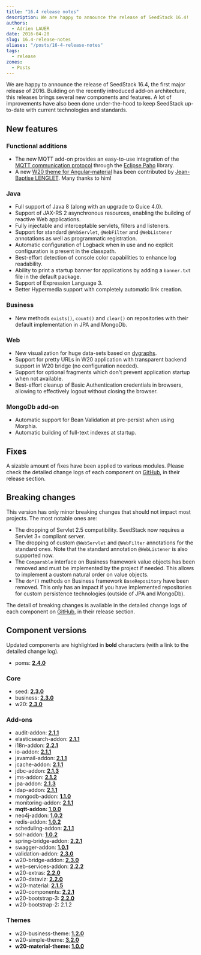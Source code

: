 ```yaml
---
title: "16.4 release notes"
description: We are happy to announce the release of SeedStack 16.4!
authors:
  - Adrien LAUER
date: 2016-04-28
slug: 16.4-release-notes
aliases: "/posts/16-4-release-notes"
tags:
  - release
zones:
  - Posts
---
```


We are happy to announce the release of SeedStack 16.4, the first major release of 2016. Building on the recently introduced
add-on architecture, this releases brings several new components and features. A lot of improvements have also been done
under-the-hood to keep SeedStack up-to-date with current technologies and standards.<!--more-->

## New features

### Functional additions

* The new MQTT add-on provides an easy-to-use integration of the [MQTT communication protocol](http://mqtt.org/) through
the [Eclipse Paho](http://www.eclipse.org/paho/) library.
* A new [W20 theme for Angular-material](http://seedstack.org/themes/material/) has been contributed by [Jean-Baptise LENGLET](https://github.com/magador/).
Many thanks to him!

### Java

* Full support of Java 8 (along with an upgrade to Guice 4.0).
* Support of JAX-RS 2 asynchronous resources, enabling the building of reactive Web applications.
* Fully injectable and interceptable servlets, filters and listeners.
* Support for standard `@WebServlet`, `@WebFilter` and `@WebListener` annotations as well as programmatic registration.
* Automatic configuration of Logback when in use and no explicit configuration is present in the classpath.
* Best-effort detection of console color capabilities to enhance log readability.
* Ability to print a startup banner for applications by adding a `banner.txt` file in the default package.
* Support of Expression Language 3.
* Better Hypermedia support with completely automatic link creation.

### Business

* New methods `exists()`, `count()` and `clear()` on repositories with their default implementation in JPA and MongoDb.

### Web

* New visualization for huge data-sets based on [dygraphs](http://dygraphs.com/).
* Support for pretty URLs in W20 application with transparent backend support in W20 bridge (no configuration needed).
* Support for optional fragments which don't prevent application startup when not available.
* Best-effort cleanup of Basic Authentication credentials in browsers, allowing to effectively logout without closing the browser.

### MongoDb add-on

* Automatic support for Bean Validation at pre-persist when using Morphia.
* Automatic building of full-text indexes at startup.

## Fixes

A sizable amount of fixes have been applied to various modules. Please check the detailed change logs of each component
on [GitHub](https://github.com/seedstack), in their release section.

## Breaking changes

This version has only minor breaking changes that should not impact most projects. The most notable ones are:

* The dropping of Servlet 2.5 compatibility. SeedStack now requires a Servlet 3+ compliant server.
* The dropping of custom `@WebServlet` and `@WebFilter` annotations for the standard ones. Note that the standard annotation
`@WebListener` is also supported now.
* The `Comparable` interface on Business framework value objects has been removed and must be implemented by the project if
needed. This allows to implement a custom natural order on value objects.
* The `do*()` methods on Business framework `BaseRepository` have been removed. This only has an impact if you have
implemented repositories for custom persistence technologies (outside of JPA and MongoDb).

The detail of breaking changes is available in the detailed change logs of each component on [GitHub](https://github.com/seedstack),
in their release section.

## Component versions

Updated components are highlighted in **bold** characters (with a link to the detailed change log).

* poms: **[2.4.0](https://github.com/seedstack/poms/releases/tag/v2.4.0)**

### Core

* seed: **[2.3.0](https://github.com/seedstack/seed/releases/tag/v2.3.0)**
* business: **[2.3.0](https://github.com/seedstack/business/releases/tag/v2.3.0)**
* w20: **[2.3.0](https://github.com/seedstack/w20/releases/tag/v2.3.0)**

### Add-ons

* audit-addon: **[2.1.1](https://github.com/seedstack/audit-addon/releases/tag/v2.1.1)**
* elasticsearch-addon: **[2.1.1](https://github.com/seedstack/elasticsearch-addon/releases/tag/v2.1.1)**
* i18n-addon: **[2.2.1](https://github.com/seedstack/i18n-addon/releases/tag/v2.2.1)**
* io-addon: **[2.1.1](https://github.com/seedstack/io-addon/releases/tag/v2.1.1)**
* javamail-addon: **[2.1.1](https://github.com/seedstack/javamail-addon/releases/tag/v2.1.1)**
* jcache-addon: **[2.1.1](https://github.com/seedstack/jcache-addon/releases/tag/v2.1.1)**
* jdbc-addon: **[2.1.3](https://github.com/seedstack/jdbc-addon/releases/tag/v2.1.3)**
* jms-addon: **[2.1.2](https://github.com/seedstack/jms-addon/releases/tag/v2.1.2)**
* jpa-addon: **[2.1.3](https://github.com/seedstack/jpa-addon/releases/tag/v2.1.3)**
* ldap-addon: **[2.1.1](https://github.com/seedstack/ldap-addon/releases/tag/v2.1.1)**
* mongodb-addon: **[1.1.0](https://github.com/seedstack/mongodb-addon/releases/tag/v1.1.0)**
* monitoring-addon: **[2.1.1](https://github.com/seedstack/monitoring-addon/releases/tag/v2.1.1)**
* **mqtt-addon: [1.0.0](https://github.com/seedstack/mqtt-addon/releases/tag/v1.0.0)**
* neo4j-addon: **[1.0.2](https://github.com/seedstack/neo4j-addon/releases/tag/v1.0.2)**
* redis-addon: **[1.0.2](https://github.com/seedstack/redis-addon/releases/tag/v1.0.2)**
* scheduling-addon: **[2.1.1](https://github.com/seedstack/scheduling-addon/releases/tag/v2.1.1)**
* solr-addon: **[1.0.2](https://github.com/seedstack/solr-addon/releases/tag/v1.0.2)**
* spring-bridge-addon: **[2.2.1](https://github.com/seedstack/spring-bridge-addon/releases/tag/v2.2.1)**
* swagger-addon: **[1.0.1](https://github.com/seedstack/swagger-addon/releases/tag/v1.0.1)**
* validation-addon: **[2.3.0](https://github.com/seedstack/validation-addon/releases/tag/v2.3.0)**
* w20-bridge-addon: **[2.3.0](https://github.com/seedstack/w20-bridge-addon/releases/tag/v2.3.0)**
* web-services-addon: **[2.2.2](https://github.com/seedstack/web-services-addon/releases/tag/v2.2.2)**
* w20-extras: **[2.2.0](https://github.com/seedstack/w20-extras/releases/tag/v2.2.0)**
* w20-dataviz: **[2.2.0](https://github.com/seedstack/w20-dataviz/releases/tag/v2.2.0)**
* w20-material: **[2.1.5](https://github.com/seedstack/w20-material/releases/tag/v2.1.5)**
* w20-components: **[2.2.1](https://github.com/seedstack/w20-components/releases/tag/v2.2.1)**
* w20-bootstrap-3: **[2.2.0](https://github.com/seedstack/w20-bootstrap-3/releases/tag/v2.2.0)**
* w20-bootstrap-2: 2.1.2

### Themes

* w20-business-theme: **[1.2.0](https://github.com/seedstack/w20-business-theme/releases/tag/v1.2.0)**
* w20-simple-theme: **[3.2.0](https://github.com/seedstack/w20-simple-theme/releases/tag/v3.2.0)**
* **w20-material-theme: [1.0.0](https://github.com/seedstack/w20-material-theme/releases/tag/v1.0.0)**
